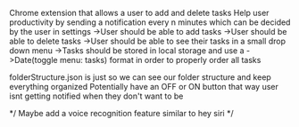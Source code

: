 Chrome extension that allows a user to add and delete tasks
Help user productivity by sending a notification every n minutes which can be decided by the user in settings
->User should be able to add tasks
->User should be able to delete tasks
->User should be able to see their tasks in a small drop down menu
->Tasks should be stored in local storage and use a ->Date(toggle menu: tasks) format in order to properly order all tasks


folderStructure.json is just so we can see our folder structure and keep everything organized
Potentially have an OFF or ON button that way user isnt getting notified when they don't want to be

*/
Maybe add a voice recognition feature similar to hey siri
*/

